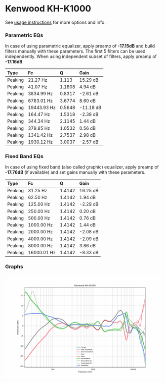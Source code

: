 # Kenwood KH-K1000
See [usage instructions](https://github.com/jaakkopasanen/AutoEq#usage) for more options and info.

### Parametric EQs
In case of using parametric equalizer, apply preamp of **-17.15dB** and build filters manually
with these parameters. The first 5 filters can be used independently.
When using independent subset of filters, apply preamp of **-17.16dB**.

| Type    | Fc          |      Q | Gain      |
|:--------|:------------|:-------|:----------|
| Peaking | 21.27 Hz    | 1.113  | 15.29 dB  |
| Peaking | 41.07 Hz    | 1.1808 | 4.94 dB   |
| Peaking | 3834.99 Hz  | 0.8317 | -2.61 dB  |
| Peaking | 6783.01 Hz  | 3.6774 | 8.60 dB   |
| Peaking | 19443.93 Hz | 0.5648 | -11.18 dB |
| Peaking | 164.47 Hz   | 1.5318 | -2.38 dB  |
| Peaking | 344.34 Hz   | 2.1145 | 1.44 dB   |
| Peaking | 379.85 Hz   | 1.0532 | 0.56 dB   |
| Peaking | 1341.42 Hz  | 2.7537 | 2.98 dB   |
| Peaking | 1930.12 Hz  | 3.0037 | -2.57 dB  |

### Fixed Band EQs
In case of using fixed band (also called graphic) equalizer, apply preamp of **-17.76dB**
(if available) and set gains manually with these parameters.

| Type    | Fc          |      Q | Gain     |
|:--------|:------------|:-------|:---------|
| Peaking | 31.25 Hz    | 1.4142 | 16.25 dB |
| Peaking | 62.50 Hz    | 1.4142 | 1.94 dB  |
| Peaking | 125.00 Hz   | 1.4142 | -2.29 dB |
| Peaking | 250.00 Hz   | 1.4142 | 0.20 dB  |
| Peaking | 500.00 Hz   | 1.4142 | 0.76 dB  |
| Peaking | 1000.00 Hz  | 1.4142 | 1.44 dB  |
| Peaking | 2000.00 Hz  | 1.4142 | -2.08 dB |
| Peaking | 4000.00 Hz  | 1.4142 | -2.09 dB |
| Peaking | 8000.00 Hz  | 1.4142 | 3.86 dB  |
| Peaking | 16000.01 Hz | 1.4142 | -8.33 dB |

### Graphs
![](./Kenwood%20KH-K1000.png)